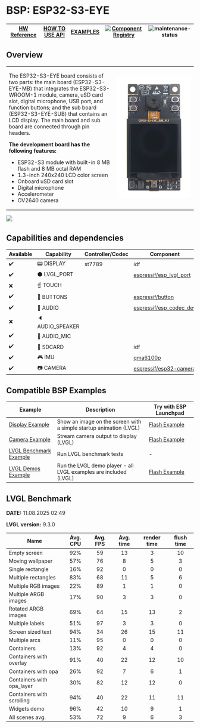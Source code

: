 # BSP: ESP32-S3-EYE

| [HW Reference](https://www.espressif.com/en/products/devkits/esp-eye/overview) | [HOW TO USE API](API.md) | [EXAMPLES](#compatible-bsp-examples) | [![Component Registry](https://components.espressif.com/components/espressif/esp32_s3_eye/badge.svg)](https://components.espressif.com/components/espressif/esp32_s3_eye) | ![maintenance-status](https://img.shields.io/badge/maintenance-actively--developed-brightgreen.svg) |
| --- | --- | --- | --- | -- |

## Overview

<table>
<tr><td>

The ESP32-S3-EYE board consists of two parts: the main board (ESP32-S3-EYE-MB) that integrates the ESP32-S3-WROOM-1 module, camera, uSD card slot, digital microphone, USB port, and function buttons; and the sub board (ESP32-S3-EYE-SUB) that contains an LCD display. The main board and sub board are connected through pin headers.

**The development board has the following features:**
* ESP32-S3 module with built-in 8 MB flash and 8 MB octal RAM
* 1.3-inch 240x240 LCD color screen
* Onboard uSD card slot
* Digital microphone
* Accelerometer
* OV2640 camera

</td><td width="200">
  <img src="doc/esp32_s3_eye.webp">
</td></tr>
</table>

![](https://raw.githubusercontent.com/espressif/esp-who/master/docs/_static/get-started/ESP32-S3-EYE_MB-annotated-photo.png)


## Capabilities and dependencies

<div align="center">
<!-- START_DEPENDENCIES -->

|     Available    |       Capability       |Controller/Codec|                                           Component                                          |Version|
|------------------|------------------------|----------------|----------------------------------------------------------------------------------------------|-------|
|:heavy_check_mark:|     :pager: DISPLAY    |     st7789     |                                              idf                                             | >=5.4 |
|:heavy_check_mark:|:black_circle: LVGL_PORT|                |[espressif/esp_lvgl_port](https://components.espressif.com/components/espressif/esp_lvgl_port)|   ^2  |
|        :x:       |    :point_up: TOUCH    |                |                                                                                              |       |
|:heavy_check_mark:| :radio_button: BUTTONS |                |       [espressif/button](https://components.espressif.com/components/espressif/button)       |   ^4  |
|:heavy_check_mark:|  :musical_note: AUDIO  |                |[espressif/esp_codec_dev](https://components.espressif.com/components/espressif/esp_codec_dev)| ~1.3.1|
|        :x:       | :speaker: AUDIO_SPEAKER|                |                                                                                              |       |
|:heavy_check_mark:| :microphone: AUDIO_MIC |                |                                                                                              |       |
|:heavy_check_mark:|  :floppy_disk: SDCARD  |                |                                              idf                                             | >=5.4 |
|:heavy_check_mark:|    :video_game: IMU    |                |               [qma6100p](https://components.espressif.com/components/qma6100p)               |   ^2  |
|:heavy_check_mark:|     :camera: CAMERA    |                | [espressif/esp32-camera](https://components.espressif.com/components/espressif/esp32-camera) |^2.0.13|

<!-- END_DEPENDENCIES -->
</div>

## Compatible BSP Examples

<div align="center">
<!-- START_EXAMPLES -->

| Example | Description | Try with ESP Launchpad |
| ------- | ----------- | ---------------------- |
| [Display Example](https://github.com/espressif/esp-bsp/tree/master/examples/display) | Show an image on the screen with a simple startup animation (LVGL) | [Flash Example](https://espressif.github.io/esp-launchpad/?flashConfigURL=https://espressif.github.io/esp-bsp/config.toml&app=display-) |
| [Camera Example](https://github.com/espressif/esp-bsp/tree/master/examples/display_camera) | Stream camera output to display (LVGL) | [Flash Example](https://espressif.github.io/esp-launchpad/?flashConfigURL=https://espressif.github.io/esp-bsp/config.toml&app=display_camera-) |
| [LVGL Benchmark Example](https://github.com/espressif/esp-bsp/tree/master/examples/display_lvgl_benchmark) | Run LVGL benchmark tests | - |
| [LVGL Demos Example](https://github.com/espressif/esp-bsp/tree/master/examples/display_lvgl_demos) | Run the LVGL demo player - all LVGL examples are included (LVGL) | [Flash Example](https://espressif.github.io/esp-launchpad/?flashConfigURL=https://espressif.github.io/esp-bsp/config.toml&app=display_lvgl_demos-) |

<!-- END_EXAMPLES -->
</div>

<!-- START_BENCHMARK -->

## LVGL Benchmark

**DATE:** 11.08.2025 02:49

**LVGL version:** 9.3.0

| Name | Avg. CPU | Avg. FPS | Avg. time | render time | flush time |
| ---- | :------: | :------: | :-------: | :---------: | :--------: |
| Empty screen | 92%  | 59  | 13  | 3  | 10  |
| Moving wallpaper | 57%  | 76  | 8  | 5  | 3  |
| Single rectangle | 16%  | 92  | 0  | 0  | 0  |
| Multiple rectangles | 83%  | 68  | 11  | 5  | 6  |
| Multiple RGB images | 22%  | 89  | 1  | 1  | 0  |
| Multiple ARGB images | 17%  | 90  | 3  | 3  | 0  |
| Rotated ARGB images | 69%  | 64  | 15  | 13  | 2  |
| Multiple labels | 51%  | 97  | 3  | 3  | 0  |
| Screen sized text | 94%  | 34  | 26  | 15  | 11  |
| Multiple arcs | 11%  | 95  | 0  | 0  | 0  |
| Containers | 13%  | 92  | 4  | 4  | 0  |
| Containers with overlay | 91%  | 40  | 22  | 12  | 10  |
| Containers with opa | 26%  | 92  | 7  | 6  | 1  |
| Containers with opa_layer | 30%  | 82  | 12  | 12  | 0  |
| Containers with scrolling | 94%  | 40  | 22  | 11  | 11  |
| Widgets demo | 96%  | 42  | 10  | 9  | 1  |
| All scenes avg. | 53%  | 72  | 9  | 6  | 3  |



<!-- END_BENCHMARK -->